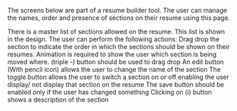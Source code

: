 The screens below are part of a resume builder tool. The user can manage the names, order and presence of sections on their resume using this page.

There is a master list of sections allowed on the resume. This list is shown in the design. The user can perform the following actions:
Drag drop the section to indicate the order in which the sections should be shown on their resumes. Animation is required to show the user which section is being moved where. (triple -)  button should be used to drag drop
An edit button (With pencil icon) allows the user to change the name of the section
The toggle button allows the user to switch a section on or off enabling the user display/ not display that section on the resume
The save button should be enabled only if the user has changed something
Clicking on (i) button shows a description of the section
